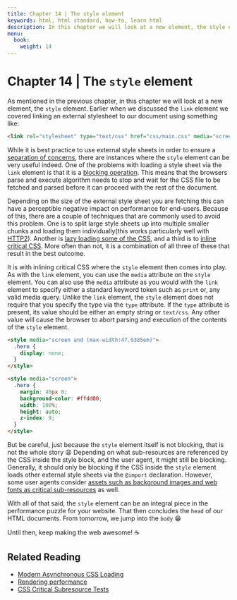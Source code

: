 ```yaml
---
title: Chapter 14 | The style element
keywords: html, html standard, how-to, learn html
description: In this chapter we will look at a new element, the style element.
menu:
  book:
    weight: 14
---
```


# Chapter 14 | The `style` element

As mentioned in the previous chapter, in this chapter we will look at a new element, the `style` element. Earlier when we discussed the `link` element we covered linking an external stylesheet to our document using something like:

```html
<link rel="stylesheet" type="text/css" href="css/main.css" media="screen" />
```

While it is best practice to use external style sheets in order to ensure a [separation of concerns](https://en.wikipedia.org/wiki/Separation_of_concerns), there are instances where the `style` element can be very useful indeed. One of the problems with loading a style sheet via the `link` element is that it is a [blocking operation](https://html.spec.whatwg.org/#interactions-of-styling-and-scripting). This means that the browsers parse and execute algorithm needs to stop and wait for the CSS file to be fetched and parsed before it can proceed with the rest of the document.

Depending on the size of the external style sheet you are fetching this can have a perceptible negative impact on performance for end-users. Because of this, there are a couple of techniques that are commonly used to avoid this problem. One is to split large style sheets up into multiple smaller chunks and loading them individually(this works particularly well with [HTTP2](https://en.wikipedia.org/wiki/HTTP/2)). Another is [lazy loading some of the CSS](https://www.filamentgroup.com/lab/async-css.html), and a third is to [inline critical CSS](https://www.smashingmagazine.com/2015/08/understanding-critical-css/). More often than not, it is a combination of all three of these that result in the best outcome.

It is with inlining critical CSS where the `style` element then comes into play. As with the `link` element, you can use the `media` attribute on the `style` element. You can also use the `media` attribute as you would with the `link` element to specify either a standard keyword token such as `print` or, any valid media query. Unlike the `link` element, the `style` element does not require that you specify the type via the `type` attribute. If the `type` attribute is present, its value should be either an empty string or `text/css`. Any other value will cause the browser to abort parsing and execution of the contents of the `style` element.

```html
<style media="screen and (max-width:47.9385em)">
  .hero {
    display: none;
  }
</style>

<style media="screen">
  .hero {
    margin: 40px 0;
    background-color: #ffdd00;
    width: 100%;
    height: auto;
    z-index: 9;
  }
</style>
```

But be careful, just because the `style` element itself is not blocking, that is not the whole story 😩 Depending on what sub-resources are referenced by the CSS inside the style block, and the user agent, it might still be blocking. Generally, it should only be blocking if the CSS inside the `style` element loads other external style sheets via the `@import` declaration. However, some user agents consider [assets such as background images and web fonts as critical sub-resources](https://html.spec.whatwg.org/#critical-subresources) as well.

With all of that said, the `style` element can be an integral piece in the performance puzzle for your website. That then concludes the `head` of our HTML documents. From tomorrow, we jump into the `body` 😁

Until then, keep making the web awesome! ☕️

## Related Reading

- [Modern Asynchronous CSS Loading](https://www.filamentgroup.com/lab/async-css.html)
- [Rendering performance](https://developers.google.com/web/fundamentals/performance/rendering)
- [CSS Critical Subresource Tests](https://github.com/web-platform-tests/wpt/pull/5525)
